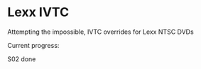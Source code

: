 # Lexx IVTC
Attempting the impossible, IVTC overrides for Lexx NTSC DVDs

Current progress: 

S02 done